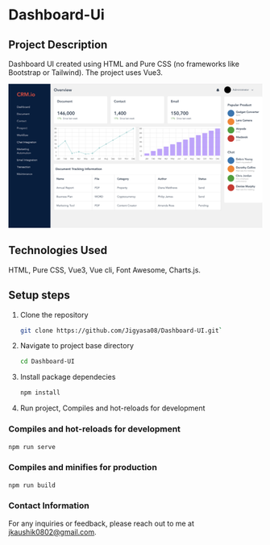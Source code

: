 # Dashboard-Ui

## Project Description

Dashboard UI created using HTML and Pure CSS (no frameworks like Bootstrap or Tailwind). The project uses Vue3.

![Dashboard Screenshot](./src/assets/Screenshot.png)

## Technologies Used

HTML, Pure CSS, Vue3, Vue cli, Font Awesome, Charts.js.

## Setup steps

1. Clone the repository
    ```bash
    git clone https://github.com/Jigyasa08/Dashboard-UI.git`
    ```
2. Navigate to project base directory
    ```bash
    cd Dashboard-UI
    ```
3. Install package dependecies
    ```bash 
    npm install 
    ```

4. Run project, Compiles and hot-reloads for development

### Compiles and hot-reloads for development
```bash
npm run serve
```

### Compiles and minifies for production
```bash
npm run build
```



### Contact Information
For any inquiries or feedback, please reach out to me at [jkaushik0802@gmail.com](mailto:jkaushik0802@gmail.com).

